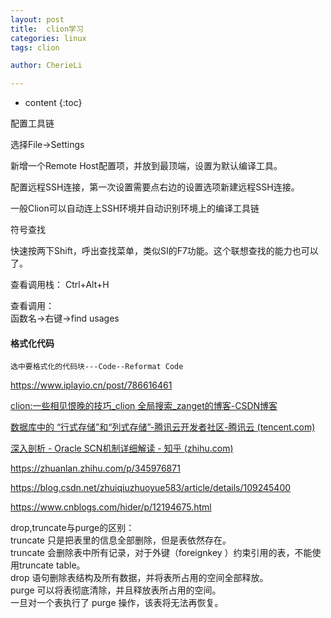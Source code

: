 ```yaml
---
layout: post  
title:  clion学习  
categories: linux  
tags: clion 

author: CherieLi

---
```


* content
{:toc}  


配置工具链

选择File->Settings

新增一个Remote Host配置项，并放到最顶端，设置为默认编译工具。

配置远程SSH连接，第一次设置需要点右边的设置选项新建远程SSH连接。

一般Clion可以自动连上SSH环境并自动识别环境上的编译工具链

符号查找

快速按两下Shift，呼出查找菜单，类似SI的F7功能。这个联想查找的能力也可以了。

查看调用栈：
Ctrl+Alt+H   

查看调用：  
函数名->右键->find usages

#### 格式化代码
```
选中要格式化的代码块---Code--Reformat Code
```

https://www.iplayio.cn/post/786616461  


[clion:一些相见恨晚的技巧_clion 全局搜索_zanget的博客-CSDN博客](https://blog.csdn.net/zanget/article/details/121444957)  

[数据库中的 “行式存储”和“列式存储”-腾讯云开发者社区-腾讯云 (tencent.com)](https://cloud.tencent.com/developer/beta/article/1528525)  

[深入剖析 - Oracle SCN机制详细解读 - 知乎 (zhihu.com)](https://zhuanlan.zhihu.com/p/31446957)  

https://zhuanlan.zhihu.com/p/345976871  

https://blog.csdn.net/zhuiqiuzhuoyue583/article/details/109245400  

https://www.cnblogs.com/hider/p/12194675.html  




drop,truncate与purge的区别：  
truncate 只是把表里的信息全部删除，但是表依然存在。  
truncate 会删除表中所有记录，对于外键（foreignkey ）约束引用的表，不能使用truncate table。  
drop 语句删除表结构及所有数据，并将表所占用的空间全部释放。  
purge 可以将表彻底清除，并且释放表所占用的空间。  
一旦对一个表执行了 purge 操作，该表将无法再恢复。  



